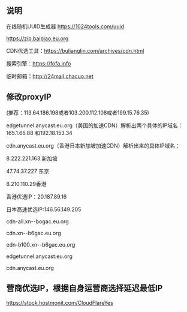 

##  说明
在线随机UUID生成器
https://1024tools.com/uuid

https://zip.baipiao.eu.org

CDN优选工具：https://bulianglin.com/archives/cdn.html

搜索引擎：https://fofa.info

临时邮箱：http://24mail.chacuo.net

## 修改proxyIP
(推荐：113.64.186.198或者103.200.112.108或者199.15.76.35)

edgetunnel.anycast.eu.org（美国的加速CDN）解析出两个具体的IP域名：165.1.65.88 和192.18.153.34

cdn.anycast.eu.org（香港日本新加坡加速CDN）解析出来的具体IP域名：

8.222.221.163 新加坡

47.74.37.227 东京      

8.210.110.29香港

香港优选IP：20.187.89.16

日本高速优选IP:146.56.149.205
 
 cdn-all.xn--bogac.eu.org
 
 cdn.xn--b6gac.eu.org
 
 edn-b100.xn--b6gac.eu.org
 
 edgetunnel.anycast.eu.org
 
 cdn.anycast.eu.org

## 营商优选IP，根据自身运营商选择延迟最低IP
https://stock.hostmonit.com/CloudFlareYes
